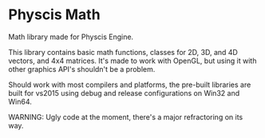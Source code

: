 # Physcis Math
Math library made for Physcis Engine.

This library contains basic math functions, classes for 2D, 3D, and 4D vectors, and 4x4 matrices. 
It's made to work with OpenGL, but using it with other graphics API's shouldn't be a problem.

Should work with most compilers and platforms, the pre-built libraries are built for vs2015 using debug and release configurations on Win32 and Win64. 

WARNING: Ugly code at the moment, there's a major refractoring on its way.
